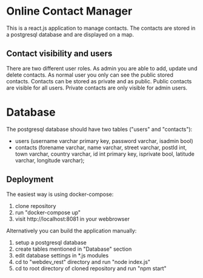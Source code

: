 
# Online Contact Manager

This is a react.js application to manage contacts. The contacts are stored in a postgresql database and are displayed on a map. 

## Contact visibility and users

There are two different user roles. As admin you are able to  add, update und delete contacts. As normal user you only can see the public stored contacts. 
Contacts can be stored as private and as public. Public contacts are visible for all users. Private contacts are only visible for admin users. 

# Database

The postgresql database should have two tables ("users" and "contacts"):

 - users (username varchar  primary key, password varchar, isadmin bool)
 - contacts (forename varchar, name varchar, street varchar, postId int, town varchar, country varchar, id int  primary key,     	    isprivate bool, latitude varchar, longitude varchar);

## Deployment

The easiest way is using docker-compose:

 1. clone repository
 2. run "docker-compose up" 
 3. visit http://localhost:8081 in your webbrowser

Alternatively you can build the application manually:

 1. setup a postgresql database 
 2. create tables mentioned in "Database" section
 3. edit database settings in *.js modules
 4. cd to "webdev_rest" directory and run "node index.js"
 5. cd to root directory of cloned repository and run "npm start"
